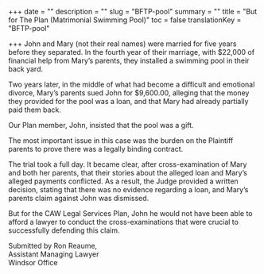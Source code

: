 +++
date = ""
description = ""
slug = "BFTP-pool"
summary = ""
title = "But for The Plan (Matrimonial Swimming Pool)"
toc = false
translationKey = "BFTP-pool"

+++
John and Mary (not their real names) were married for five years before they separated. In the fourth year of their marriage, with $22,000 of financial help from Mary’s parents, they installed a swimming pool in their back yard.

Two years later, in the middle of what had become a difficult and emotional divorce, Mary’s parents sued John for $9,600.00, alleging that the money they provided for the pool was a loan, and that Mary had already partially paid them back.

Our Plan member, John, insisted that the pool was a gift.

The most important issue in this case was the burden on the Plaintiff parents to prove there was a legally binding contract.

The trial took a full day. It became clear, after cross-examination of Mary and both her parents, that their stories about the alleged loan and Mary’s alleged payments conflicted. As a result, the Judge provided a written decision, stating that there was no evidence regarding a loan, and Mary’s parents claim against John was dismissed.

But for the CAW Legal Services Plan, John he would not have been able to afford a lawyer to conduct the cross-examinations that were crucial to successfully defending this claim.

Submitted by Ron Reaume,  
Assistant Managing Lawyer  
Windsor Office